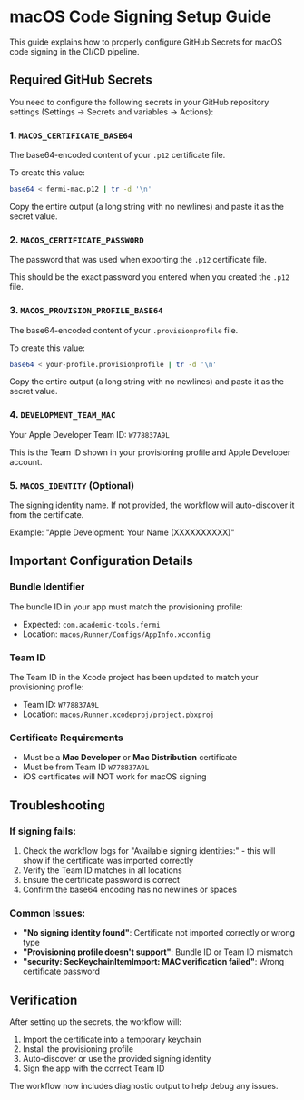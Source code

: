 # macOS Code Signing Setup Guide

This guide explains how to properly configure GitHub Secrets for macOS code signing in the CI/CD pipeline.

## Required GitHub Secrets

You need to configure the following secrets in your GitHub repository settings (Settings → Secrets and variables → Actions):

### 1. `MACOS_CERTIFICATE_BASE64`
The base64-encoded content of your `.p12` certificate file.

To create this value:
```bash
base64 < fermi-mac.p12 | tr -d '\n'
```

Copy the entire output (a long string with no newlines) and paste it as the secret value.

### 2. `MACOS_CERTIFICATE_PASSWORD`
The password that was used when exporting the `.p12` certificate file.

This should be the exact password you entered when you created the `.p12` file.

### 3. `MACOS_PROVISION_PROFILE_BASE64`
The base64-encoded content of your `.provisionprofile` file.

To create this value:
```bash
base64 < your-profile.provisionprofile | tr -d '\n'
```

Copy the entire output (a long string with no newlines) and paste it as the secret value.

### 4. `DEVELOPMENT_TEAM_MAC`
Your Apple Developer Team ID: `W778837A9L`

This is the Team ID shown in your provisioning profile and Apple Developer account.

### 5. `MACOS_IDENTITY` (Optional)
The signing identity name. If not provided, the workflow will auto-discover it from the certificate.

Example: "Apple Development: Your Name (XXXXXXXXXX)"

## Important Configuration Details

### Bundle Identifier
The bundle ID in your app must match the provisioning profile:
- Expected: `com.academic-tools.fermi`
- Location: `macos/Runner/Configs/AppInfo.xcconfig`

### Team ID
The Team ID in the Xcode project has been updated to match your provisioning profile:
- Team ID: `W778837A9L`
- Location: `macos/Runner.xcodeproj/project.pbxproj`

### Certificate Requirements
- Must be a **Mac Developer** or **Mac Distribution** certificate
- Must be from Team ID `W778837A9L`
- iOS certificates will NOT work for macOS signing

## Troubleshooting

### If signing fails:
1. Check the workflow logs for "Available signing identities:" - this will show if the certificate was imported correctly
2. Verify the Team ID matches in all locations
3. Ensure the certificate password is correct
4. Confirm the base64 encoding has no newlines or spaces

### Common Issues:
- **"No signing identity found"**: Certificate not imported correctly or wrong type
- **"Provisioning profile doesn't support"**: Bundle ID or Team ID mismatch
- **"security: SecKeychainItemImport: MAC verification failed"**: Wrong certificate password

## Verification

After setting up the secrets, the workflow will:
1. Import the certificate into a temporary keychain
2. Install the provisioning profile
3. Auto-discover or use the provided signing identity
4. Sign the app with the correct Team ID

The workflow now includes diagnostic output to help debug any issues.